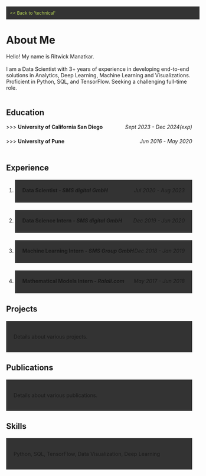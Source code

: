 <link rel="stylesheet" href="https://cdnjs.cloudflare.com/ajax/libs/font-awesome/6.0.0-beta3/css/all.min.css">

<style>
    .back-button {
        display: block;
        width: 100%;
        padding: 10px;
        background-color: #333;
        color: #bada55;
        text-align: left;
        text-decoration: none;
        font-size: 12px;
        top: -30px
    }
    
    .section {
        padding: 20px;
        margin: 20px 0;
    }

    .section:nth-child(odd) {
        background-color: #333;
    }

    .section:nth-child(even) {
        background-color: #333;
    }

    .tags {
        display: flex;
        flex-wrap: wrap;
        gap: 5px;
    }

    .course {
        background-color: #333;
        color: #bada55;
        padding: 5px 10px;
        border-radius: 3px;
        font-size: 12px;
    }

    .tag {
        background-color: #003319;
        color: #bada55;
        padding: 5px 10px;
        border-radius: 15px;
        font-size: 12px;
        margin-right: 5px;
    }

    details {
        margin-bottom: 5px;
    }
    
    summary {
        cursor: pointer;
        display: flex;
        justify-content: space-between;
    }

    .details-content {
        padding-left: 25px;
    }

    .date-range {
        margin-left: auto;
        font-style: italic;
    }
</style>

<a href="https://ritwickmanatkar.github.io/blog/technical/" class="back-button"> << Back to 
'technical'</a>

<h1>
   About Me
</h1>

Hello! My name is Ritwick Manatkar.<br><br>
I am a Data Scientist with 3+ years of experience in developing end-to-end solutions in Analytics,
Deep Learning, Machine Learning and Visualizations. Proficient in Python, SQL, and TensorFlow. 
Seeking a challenging full-time role.<br><br>

<h2>Education</h2>
<details>
    <summary>
        <span> >>> <b>University of California San Diego</b></span>
        <span class="date-range">Sept 2023 - Dec 2024(exp)</span>
    </summary>
    <hr>
    <div class="details-content">
        <p><i class="fas fa-university icon"></i>  <u>Master of Science in Data Science</u></p>
        <p><i class="fas fa-map-marker-alt icon"></i>  <u>Location</u>: San Diego, CA</p>
        <p><i class="fas fa-graduation-cap icon"></i>  <u>GPA</u>: 3.92 / 4.00</p>
        <div class="tags">
            <div class="course">Probability & Statistics</div>
            <div class="course">Data Management</div>
            <div class="course">Numeric Linear Algebra</div>
            <div class="course">Machine Learning</div>
            <div class="course">Scalable Data Systems</div>
            <div class="course">Statistical Models</div>
            <div class="course">Causal Inference</div>
            <div class="course">Fraud Analytics</div>
            <div class="course">Trustworthy Machine Learning</div>
        </div>
    </div>
    <hr>
</details>
<br>
<details>
        <summary>
            <span> >>> <b>University of Pune</b></span>
            <span class="date-range">Jun 2016 - May 2020</span>
        </summary>
        <hr>
        <div class="details-content">
            <p><i class="fas fa-university icon"></i>  <u>Bachelor of Engineering in Computer 
    Engineering</u></p>
            <p><i class="fas fa-map-marker-alt icon"></i> <u>Location</u>: Pune, India</p>
            <p><i class="fas fa-graduation-cap icon"></i> <u>GPA</u>: 3.96 / 4.00</p>
            <div class="tags">
                <div class="course">Engineering Mathematics I</div>
                <div class="course">Fundamentals of Programming Language I</div>
                <div class="course">Basic Electronics Engineering</div>
                <div class="course">Engineering Graphics I</div>
                <div class="course">Engineering Mathematics II</div>
                <div class="course">Fundamentals of Programming Language II</div>
                <div class="course">Basic Electronics Engineering</div>
                <div class="course">Basic Mechanical Engineering</div>
                <div class="course">Engineering Graphics II</div>
                <div class="course">Discrete Mathematics</div>
                <div class="course">Digital Electronic and Logic Design</div>
                <div class="course">Data Structures and Algorithms</div>
                <div class="course">Computer Organization and Architecture</div>
                <div class="course">Object Oriented Programming</div>
                <div class="course">Engineering Mathematics III</div>
                <div class="course">Computer Graphics</div>
                <div class="course">Advanced Data Structures</div>
                <div class="course">Microprocessor</div>
                <div class="course">Principles of Programming Languages</div>
                <div class="course">Theory of Computation</div>
                <div class="course">Database Management Systems</div>
                <div class="course">Software Engineering and Project Management</div>
                <div class="course">Information System and Engineering Economics</div>
                <div class="course">Computer Networks</div>
                <div class="course">Design and Analysis of Algorithms</div>
                <div class="course">Systems Programming and Operating Systems</div>
                <div class="course">Embedded System and Internet of Things</div>
                <div class="course">Software Modeling and Design</div>
                <div class="course">Web Technology</div>
                <div class="course">High Performance Computing</div>
                <div class="course">Artificial Intelligence and Robotics</div>
                <div class="course">Data Analytics</div>
                <div class="course">Data Mining and Warehousing</div>
                <div class="course">Operation Research</div>
                <div class="course">Machine Learning</div>
                <div class="course">Information and Cyber Security</div>
                <div class="course">Embedded and Real Time Operating Systems</div>
                <div class="course">Human Computer Interface</div>
            </div>
        </div>
        <hr>
    </details>
<br>
<h2>Experience</h2>
<ol>
    <li><div class="section">
        <details>
            <summary>
                <span><b>Data Scientist - <i>SMS digital GmbH</i></b></span>
                <span class="date-range">Jul 2020 - Aug 2023</span>
            </summary>
            <hr>
            <div class="details-content">
                <p><i class="fas fa-map-marker-alt icon"></i>  <u>Location</u>: Dusseldorf, 
Germany</p>
                <ul>
                    <li> Engineered and managed the Python-based <strong>AI training codebase</strong> for multi-million dollar Predictive Quality contracts
                    <li> Developed and validated <strong>real-time multimodal ResNet based Deep Learning models</strong> using Tensorflow & NumPy in
Python, which processed high-frequency data from 200+ signals and production state variables to classify the state.
                    <li> Spearheaded an <strong>explainable AI</strong> initiative utilizing a game theory-based idea to find the root causes of customer’s
issues, which was integrated into the company’s AI toolkit and continues to power at least 3 other projects.
                    <li> Took charge of developing a <strong>data validation pipeline</strong> that improved data quality and workflow efficiency.
                    <li> Prepared <strong>internal dashboards and numerous data visualization scripts</strong> for stakeholder presentations.
                    <li> <strong>Mentored 3 interns</strong> in Machine Learning, Data 
Visualization, 
and Clean Coding & Architecture practices in Python.
                </ul>
                <br>
                <div class="tags">
                    <div class="tag">Python</div>
                    <div class="tag">Tensorflow</div>
                    <div class="tag">Scikit-learn</div>
                    <div class="tag">Matplotlib</div>
                    <div class="tag">Tableau</div>
                    <div class="tag">Seaborn</div>
                    <div class="tag">MS SQL</div>
                    <div class="tag">Github</div>
                    <div class="tag">JIRA</div>
                </div>
            </div>
        </details>
    </div></li>
    <li><div class="section">
        <details>
            <summary>
                <span><b>Data Science Intern - <i>SMS digital GmbH</i></b></span>
                <span class="date-range">Dec 2019 - Jun 2020</span>
            </summary>
            <hr>
            <div class="details-content">
                <p><i class="fas fa-map-marker-alt icon"></i>  <u>Location</u>: Dusseldorf, 
Germany</p>
                <ul>
                    <li> Created a machine learning service that <strong>forecasts</strong> 
the future demand 
for a customer’s product inventory using Statistical and Deep Learning techniques.
                    <li> Presented <strong>proof-of-concept</strong> to a USA-based customer,
resulting in a 
sale and a <strong>full-time employment</strong> offer as a student.
                    <li> Researched and implemented <strong>time series forecasting and 
analysis</strong> 
methods like ARIMA, RNN, LSTM, & FBProphet.
                </ul>
                <br>
                <div class="tags">
                    <div class="tag">Python</div>
                    <div class="tag">Tensorflow</div>
                    <div class="tag">Scikit-learn</div>
                    <div class="tag">Statsmodels</div>
                    <div class="tag">FBProphet</div>
                    <div class="tag">Matplotlib</div>
                    <div class="tag">SQL</div>
                    <div class="tag">Github</div>
                    <div class="tag">JIRA</div>
                </div>
            </div>
        </details>
    </div></li>
    <li><div class="section">
        <details>
            <summary>
                <span><b>Machine Learning Intern - <i>SMS Group GmbH</i></b></span>
                <span class="date-range">Dec 2018 - Jan 2019</span>
            </summary>
            <hr>
            <div class="details-content">
                <p><i class="fas fa-map-marker-alt icon"></i>  <u>Location</u>: Dusseldorf, 
Germany</p>
                <ul>
                    <li> Developed <strong>multivariate regression models</strong> using 
Scikit-learn in 
Python that could simulate the temperature conditions for faulty sensors inside the mold of a 
continuous casting machine.
                    <li> Achieved <strong>low error rates</strong> for the final models on 
extensive test 
sets with sizes over 3 GB.
                    <li> Integrated model as <strong>AI-based correction module</strong> 
into flagship 
product, enhancing data-driven decision-making.
                </ul>
                <br>
                <div class="tags">
                    <div class="tag">Python</div>
                    <div class="tag">Scikit-learn</div>
                    <div class="tag">Matplotlib</div>
                    <div class="tag">GitLab</div>
                    <div class="tag">JIRA</div>
                </div>
            </div>
        </details>
    </div></li>
    <li><div class="section">
        <details>
            <summary>
                <span><b>Mathematical Models Intern - <i>Ralali.com</i></b></span>
                <span class="date-range">May 2017 - Jun 2018</span>
            </summary>
            <hr>
            <div class="details-content">
                <p><i class="fas fa-map-marker-alt icon"></i>  <u>Location</u>: Jakarta, 
Indonesia</p>
                <ul>
                    <li> Formulated a <strong>mathematical model</strong> addressing the 
constraints of the 
vehicle route optimization problem.
                    <li> Researched and developed a <strong>rudimentary algorithm in 
C++</strong> for the 
presented Vehicle Routing Problem.
                    <li> Generated <strong>detailed documentation</strong> outlining my 
workflow, findings, 
and code for future use.
                </ul>
                <br>
                <div class="tags">
                    <div class="tag">C++</div>
                    <div class="tag">Microsoft Office</div>
                </div>
            </div>
        </details>
    </div></li>
</ol>


<h2>Projects</h2>
<div class="section">
    <p>Details about various projects.</p>
</div>

<h2>Publications</h2>
<div class="section">
    <p>Details about various publications.</p>
</div>

<h2>Skills</h2>
<div class="section">
    <p>Python, SQL, TensorFlow, Data Visualization, Deep Learning</p>
</div>


